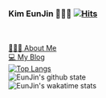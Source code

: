 <!-- ![](./eunjin0212_readme.png) -->

### Kim EunJin 👩‍💻👩 [![Hits](https://hits.seeyoufarm.com/api/count/incr/badge.svg?url=https%3A%2F%2Fgithub.com%2Fgjbae1212%2Fhit-counter&count_bg=%233B3862&title_bg=%23D93A7C&icon=visualstudiocode.svg&icon_color=%23FFFFFF&title=Visit&edge_flat=false)](https://hits.seeyoufarm.com)
<br/><br/>
[🙋🏻‍♀️ About Me](https://eunjinportfolio.netlify.app/)<br/>
[💻 My Blog](https://eunjin0212.github.io/)<br/>
[![Top Langs](https://github-readme-stats-nine-gilt.vercel.app/api/top-langs/?username=eunjin0212&layout=compact&theme=radical)](https://github.com/anuraghazra/github-readme-stats)<br/>
![EunJin's github state](https://github-readme-stats-nine-gilt.vercel.app/api?username=eunjin0212&show_icons=true&theme=radical)<br/>
![EunJin's wakatime stats](https://github-readme-stats-nine-gilt.vercel.app/api/wakatime?username=eunjin0212&layout=compact)<br/>
